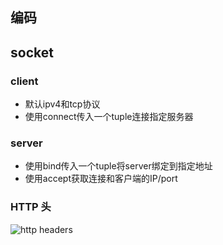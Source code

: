 ## 编码
## socket
### client
- 默认ipv4和tcp协议
- 使用connect传入一个tuple连接指定服务器
### server
- 使用bind传入一个tuple将server绑定到指定地址
- 使用accept获取连接和客户端的IP/port
### HTTP 头
![http headers](D:\flask_project\1543836938)